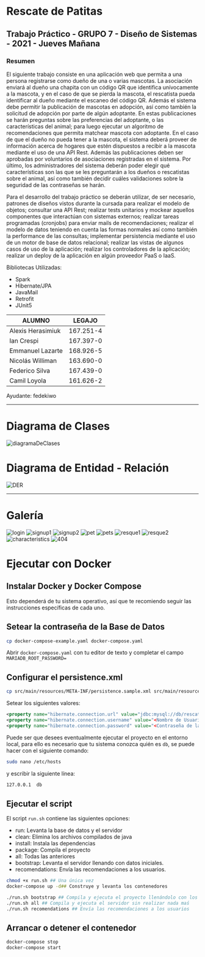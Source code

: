 # Rescate de Patitas

## Trabajo Práctico - GRUPO 7 - Diseño de Sistemas - 2021 - Jueves Mañana

### Resumen

El siguiente trabajo consiste en una aplicación web que permita a una persona registrarse como dueño de una o varias mascotas. La asociación enviará al dueño una chapita con un código QR que identifica unívocamente a la mascota, y en el caso de que se pierda la mascota, el rescatista pueda identificar al dueño mediante el escaneo del código QR.
Además el sistema debe permitir la publicación de mascotas en adopción, así como también la solicitud de adopción por parte de algún adoptante. En estas publicaciones se harán preguntas sobre las preferencias del adoptante, o las características del animal; para luego ejecutar un algoritmo de recomendaciones que permita matchear mascota con adoptante. En el caso de que el dueño no pueda tener a la mascota, el sistema deberá proveer de información acerca de hogares que estén dispuestos a recibir a la mascota mediante el uso de una API Rest. Además las publicaciones deben ser aprobadas por voluntarios de asociaciones registradas en el sistema. Por último, los administradores del sistema deberán poder elegir qué características son las que se les preguntarán a los dueños o rescatistas sobre el animal, así como también decidir cuáles validaciones sobre la seguridad de las contraseñas se harán.

Para el desarrollo del trabajo práctico se deberán utilizar, de ser necesario, patrones de diseños vistos durante la cursada para realizar el modelo de objetos; consultar una API Rest; realizar tests unitarios y mockear aquellos componentes que interactúan con sistemas externos; realizar tareas programadas (cronjobs) para enviar mails de recomendaciones; realizar el modelo de datos teniendo en cuenta las formas normales así como también la performance de las consultas; implementar persistencia mediante el uso de un motor de base de datos relacional; realizar las vistas de algunos casos de uso de la aplicación; realizar los controladores de la aplicación; realizar un deploy de la aplicación en algún proveedor PaaS o IaaS. 

Bibliotecas Utilizadas:

- Spark
- Hibernate/JPA
- JavaMail
- Retrofit
- JUnit5

| ALUMNO                            | LEGAJO        |               
| ----------------------------------|:-------------:|
| Alexis Herasimiuk                 | 167.251-4     |
| Ian Crespi                        | 167.397-0     |
| Emmanuel Lazarte                  | 168.926-5     |
| Nicolás Williman                  | 163.690-0     |
| Federico Silva                    | 167.439-0     |
| Camil Loyola                      | 161.626-2     |


Ayudante: fedekiwo

----

# Diagrama de Clases

![diagramaDeClases](https://imgur.com/bpTYOPe.jpg)


# Diagrama de Entidad - Relación
![DER](diagramas/DER.jpg)



----
# Galería

![login](gallery/login.png)
![signup1](gallery/signup1.png)
![signup2](gallery/signup2.png)
![pet](gallery/pet.png)
![pets](gallery/pets.png)
![resque1](gallery/resque1.png)
![resque2](gallery/resque2.png)
![characteristics](gallery/characteristics.png)
![404](gallery/404.png)



# Ejecutar con Docker

## Instalar Docker y Docker Compose

Esto dependerá de tu sistema operativo, así que te recomiendo seguir las instrucciones específicas de cada uno.

## Setear la contraseña de la Base de Datos

```sh
cp docker-compose-example.yaml docker-compose.yaml
```

Abrir `docker-compose.yaml` con tu editor de texto y completar el campo `MARIADB_ROOT_PASSWORD=`

## Configurar el persistence.xml

```sh
cp src/main/resources/META-INF/persistence.sample.xml src/main/resources/META-INF/persistence.xml
```

Setear los siguientes valores:

```xml
<property name="hibernate.connection.url" value="jdbc:mysql://db/rescate_de_patitas" />
<property name="hibernate.connection.username" value="<Nombre de Usuario de la DB>" />
<property name="hibernate.connection.password" value="<Contraseña de la DB>" />
```

Puede ser que desees eventualmente ejecutar el proyecto en el entorno local, para ello es necesario que tu sistema conozca quién es `db`, se puede hacer con el siguiente comando:

```sh
sudo nano /etc/hosts
```

y escribir la siguiente línea:

```sh
127.0.0.1  db
```

## Ejecutar el script

El script `run.sh` contiene las siguientes opciones:

- run: Levanta la base de datos y el servidor
- clean: Elimina los archivos compilados de java
- install: Instala las dependencias
- package: Compila el proyecto
- all: Todas las anteriores
- bootstrap: Levanta el servidor llenando con datos iniciales.
- recomendations: Envía las recomendaciones a los usuarios.


```sh
chmod +x run.sh ## Una única vez
docker-compose up -d## Construye y levanta los contenedores

./run.sh bootstrap ## Compila y ejecuta el proyecto llenándolo con los datos iniciales
./run.sh all ## Compila y ejecuta el servidor sin realizar nada maś
./run.sh recomendations ## Envía las recomendaciones a los usuarios
```

## Arrancar o detener el contenedor

```sh
docker-compose stop
docker-compose start
```


